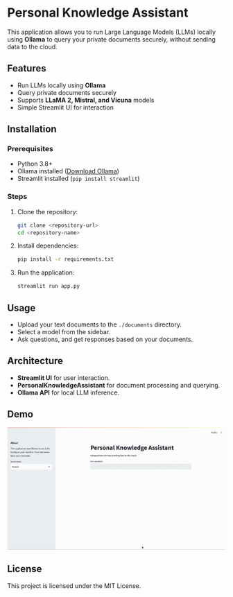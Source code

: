 # Personal Knowledge Assistant

This application allows you to run Large Language Models (LLMs) locally using **Ollama** to query your private documents securely, without sending data to the cloud.

## Features
- Run LLMs locally using **Ollama**
- Query private documents securely
- Supports **LLaMA 2, Mistral, and Vicuna** models
- Simple Streamlit UI for interaction

## Installation
### Prerequisites
- Python 3.8+
- Ollama installed ([Download Ollama](https://ollama.com))
- Streamlit installed (`pip install streamlit`)

### Steps
1. Clone the repository:
   ```sh
   git clone <repository-url>
   cd <repository-name>
   ```
2. Install dependencies:
   ```sh
   pip install -r requirements.txt
   ```
3. Run the application:
   ```sh
   streamlit run app.py
   ```

## Usage
- Upload your text documents to the `./documents` directory.
- Select a model from the sidebar.
- Ask questions, and get responses based on your documents.

## Architecture
- **Streamlit UI** for user interaction.
- **PersonalKnowledgeAssistant** for document processing and querying.
- **Ollama API** for local LLM inference.
## Demo

![demo](demo.gif)
## License
This project is licensed under the MIT License.

